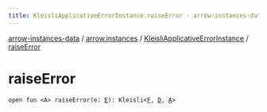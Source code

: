 ```yaml
---
title: KleisliApplicativeErrorInstance.raiseError - arrow-instances-data
---
```


[arrow-instances-data](../../index.html) / [arrow.instances](../index.html) / [KleisliApplicativeErrorInstance](index.html) / [raiseError](./raise-error.html)

# raiseError

`open fun <A> raiseError(e: `[`E`](index.html#E)`): Kleisli<`[`F`](index.html#F)`, `[`D`](index.html#D)`, `[`A`](raise-error.html#A)`>`